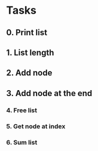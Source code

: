 # Tasks

## 0. Print list

## 1. List length

## 2. Add node

## 3. Add node at the end

### 4. Free list

### 5. Get node at index

### 6. Sum list
